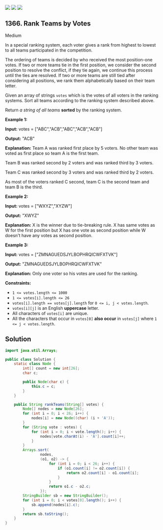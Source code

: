 [![](https://img.shields.io/github/stars/javadev/LeetCode-in-Java?label=Stars&style=flat-square)](https://github.com/javadev/LeetCode-in-Java)
[![](https://img.shields.io/github/forks/javadev/LeetCode-in-Java?label=Fork%20me%20on%20GitHub%20&style=flat-square)](https://github.com/javadev/LeetCode-in-Java/fork)
[![](https://img.shields.io/badge/-LeetCode%20in%20Kotlin-blue?style=flat-square)](https://github.com/javadev/LeetCode-in-Kotlin)

## 1366\. Rank Teams by Votes

Medium

In a special ranking system, each voter gives a rank from highest to lowest to all teams participated in the competition.

The ordering of teams is decided by who received the most position-one votes. If two or more teams tie in the first position, we consider the second position to resolve the conflict, if they tie again, we continue this process until the ties are resolved. If two or more teams are still tied after considering all positions, we rank them alphabetically based on their team letter.

Given an array of strings `votes` which is the votes of all voters in the ranking systems. Sort all teams according to the ranking system described above.

Return _a string of all teams_ **sorted** by the ranking system.

**Example 1:**

**Input:** votes = ["ABC","ACB","ABC","ACB","ACB"]

**Output:** "ACB"

**Explanation:** Team A was ranked first place by 5 voters. No other team was voted as first place so team A is the first team. 

Team B was ranked second by 2 voters and was ranked third by 3 voters.

Team C was ranked second by 3 voters and was ranked third by 2 voters. 

As most of the voters ranked C second, team C is the second team and team B is the third.

**Example 2:**

**Input:** votes = ["WXYZ","XYZW"]

**Output:** "XWYZ"

**Explanation:** X is the winner due to tie-breaking rule. X has same votes as W for the first position but X has one vote as second position while W doesn't have any votes as second position.

**Example 3:**

**Input:** votes = ["ZMNAGUEDSJYLBOPHRQICWFXTVK"]

**Output:** "ZMNAGUEDSJYLBOPHRQICWFXTVK"

**Explanation:** Only one voter so his votes are used for the ranking.

**Constraints:**

*   `1 <= votes.length <= 1000`
*   `1 <= votes[i].length <= 26`
*   `votes[i].length == votes[j].length` for `0 <= i, j < votes.length`.
*   `votes[i][j]` is an English **uppercase** letter.
*   All characters of `votes[i]` are unique.
*   All the characters that occur in `votes[0]` **also occur** in `votes[j]` where `1 <= j < votes.length`.

## Solution

```java
import java.util.Arrays;

public class Solution {
    static class Node {
        int[] count = new int[26];
        char c;

        public Node(char c) {
            this.c = c;
        }
    }

    public String rankTeams(String[] votes) {
        Node[] nodes = new Node[26];
        for (int i = 0; i < 26; i++) {
            nodes[i] = new Node((char) (i + 'A'));
        }
        for (String vote : votes) {
            for (int i = 0; i < vote.length(); i++) {
                nodes[vote.charAt(i) - 'A'].count[i]++;
            }
        }
        Arrays.sort(
                nodes,
                (o1, o2) -> {
                    for (int i = 0; i < 26; i++) {
                        if (o1.count[i] != o2.count[i]) {
                            return o2.count[i] - o1.count[i];
                        }
                    }
                    return o1.c - o2.c;
                });
        StringBuilder sb = new StringBuilder();
        for (int i = 0; i < votes[0].length(); i++) {
            sb.append(nodes[i].c);
        }
        return sb.toString();
    }
}
```